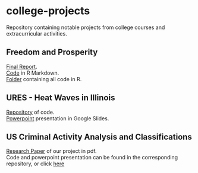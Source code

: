 # college-projects

Repository containing notable projects from college courses and extracurricular activities.

## Freedom and Prosperity

[Final Report](https://github.com/jonKang830/college-projects/blob/main/freedom-prosp-final-project/Freedom%20and%20Prosperity%20Research%20Project.pdf).  
[Code](https://github.com/jonKang830/college-projects/blob/main/freedom-prosp-final-project/data%26code/visualization.Rmd) in R Markdown.  
[Folder](https://github.com/jonKang830/college-projects/tree/main/freedom-prosp-final-project/data%26code) containing all code in R.

## URES - Heat Waves in Illinois

[Repository](https://github.com/jonKang830/college-projects/tree/main/URES-heat-waves) of code.  
[Powerpoint](https://docs.google.com/presentation/d/1RebZnXZlao7lWTOaxcKMdslPit_3M0ME/edit?rtpof=true&sd=true) presentation in Google Slides.  

## US Criminal Activity Analysis and Classifications

[Research Paper](https://github.com/jonKang830/college-projects/blob/main/STAT%20430%20Final%20Project/STAT%20430%20IEEE%20Document.docx.pdf) of our project in pdf.  
Code and powerpoint presentation can be found in the corresponding repository, or click [here](https://github.com/jonKang830/college-projects/tree/main/STAT%20430%20Final%20Project)

